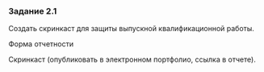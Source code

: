 ### Задание 2.1
Создать скринкаст для защиты выпускной квалификационной работы.

Форма отчетности

Скринкаст (опубликовать в электронном портфолио, ссылка в отчете).
